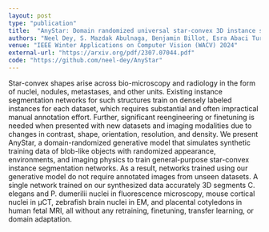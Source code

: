 ```yaml
---
layout: post
type: "publication"
title:  "AnyStar: Domain randomized universal star-convex 3D instance segmentation"
authors: "Neel Dey, S. Mazdak Abulnaga, Benjamin Billot, Esra Abaci Turk, P. Ellen Grant, Adrian V. Dalca, Polina Golland"
venue: "IEEE Winter Applications on Computer Vision (WACV) 2024"
external-url: "https://arxiv.org/pdf/2307.07044.pdf"
code: "https://github.com/neel-dey/AnyStar"
---
```


Star-convex shapes arise across bio-microscopy and radiology in the form of nuclei, nodules, metastases, and other units. Existing instance segmentation networks for such structures train on densely labeled instances for each dataset, which requires substantial and often impractical manual annotation effort. Further, significant reengineering or finetuning is needed when presented with new datasets and imaging modalities due to changes in contrast, shape, orientation, resolution, and density. We present AnyStar, a domain-randomized generative model that simulates synthetic training data of blob-like objects with randomized appearance, environments, and imaging physics to train general-purpose star-convex instance segmentation networks. As a result, networks trained using our generative model do not require annotated images from unseen datasets. A single network trained on our synthesized data accurately 3D segments C. elegans and P. dumerilii nuclei in fluorescence microscopy, mouse cortical nuclei in µCT, zebrafish brain nuclei in EM, and placental cotyledons in human fetal MRI, all without any retraining, finetuning, transfer learning, or domain adaptation.
